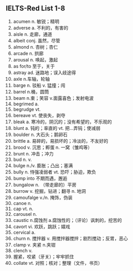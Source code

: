 ## IELTS-Red List 1-8

1. acumen n. 敏锐；精明
2. adverse a. 不利的，有害的
3. aisle n. 走廊，通道
4. albeit conj. 虽然，尽管
5. almond n. 杏树；杏仁
6. arcade n. 拱廊
7. arousal n. 唤起，激起
8. as for/to 至于，关于
9. astray ad. 迷路地；误入歧途得
10. axle n.车轴，轮轴
11. barge n. 驳船 v. 猛撞；闯
12. barrel n.桶，圆筒
13. beam n.束；笑容 v.面露喜色；发射电波
14. begrimed a.
15. begrudge vt.
16. bereave vt. 使丧失，剥夺
17. bleak a. 寒冷的，阴沉的；没有希望的，不乐观的
18. blunt a. 钝的；率直的 vt. 把...弄钝；使减弱
19. boulder n. 大石头；鹅卵石
20. brittle a. 易碎的，易损坏的；冷淡的，不友好的
21. brood v. 沉思；孵蛋 n. 一窝（雏鸡等）
22. brunt n. 冲击；冲力
23. bud n. v.
24. bulge n./v. 膨胀；凸出；塞满
25. bully n. 恃强凌弱者 vt. 恐吓；胁迫，欺负
26. bump into 不期而遇，邂逅
27. bungalow n. （带走廊的）平房
28. burrow v. 挖掘，钻进；翻寻 n. 地洞
29. camoufalge v./n. 掩饰，伪装
30. canoe n.
31. cap vt. n.
32. carousel n.
33. caustic n.腐蚀剂 a.腐蚀性的；（评论）讽刺的，挖苦的
34. cavort vi. 欢跃，跳跃；嬉戏
35. cervical a.
36. churn n. 搅拌器 v. 用搅拌器搅拌；剧烈搅动；反胃，恶心
37. clamp v. 夹紧 n.夹钳
38. clench v.
39. 握紧，咬紧（牙关）；牢牢抓住
40. collate vt. 对照；核对；整理（文件，书页） 


